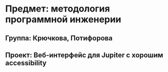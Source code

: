 # Предмет: методология программной инженерии
## Группа: Крючкова, Потифорова
## Проект: Веб-интерфейс для Jupiter с хорошим accessibility

